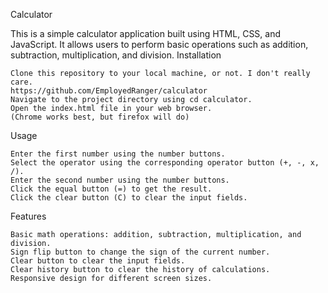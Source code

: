 Calculator

This is a simple calculator application built using HTML, CSS, and JavaScript. It allows users to perform basic operations such as addition, subtraction, multiplication, and division.
Installation

    Clone this repository to your local machine, or not. I don't really care.
    https://github.com/EmployedRanger/calculator
    Navigate to the project directory using cd calculator.
    Open the index.html file in your web browser.
    (Chrome works best, but firefox will do)

Usage

    Enter the first number using the number buttons.
    Select the operator using the corresponding operator button (+, -, x, /).
    Enter the second number using the number buttons.
    Click the equal button (=) to get the result.
    Click the clear button (C) to clear the input fields.

Features

    Basic math operations: addition, subtraction, multiplication, and division.
    Sign flip button to change the sign of the current number.
    Clear button to clear the input fields.
    Clear history button to clear the history of calculations.
    Responsive design for different screen sizes.